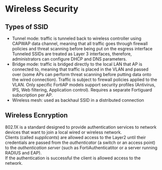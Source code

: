 # Wireless Security

## Types of SSID

- Tunnel mode: traffic is tunneled back to wireless controller using CAPWAP data channel, meaning that all traffic goes through firewall policies and threat scanning before being put on the esgress interface
Tunneled SSIDs are treated as Layer 3 interfaces, therefore, administrators can configure DHCP and DNS parameters.
- Bridge mode: traffic is bridged directly to the local LAN that AP is connected to, meaning that traffic is placed in the VLAN and passed over (some APs can perform threat scanning before putting data onto the wired connection).
Traffic is subject to firewall policies applied to the VLAN. Only specific FortiAP models support security profiles (Antivirus, IPS, Web filtering, Application control). Requires a separate Fortiguard subscription per AP.
- Wireless mesh: used as backhaul SSID in a distributed connection

## Wireless Ecnryption
802.1X is a standard designed to provide authentication services to network devices that want to join a local wired or wireless network.  
Clients (called *supplicants*) are allowed access to the Layer2 until their credentials are passed from the *authenticator* (a switch or an access point) to the *authentication server* (such as FortiAuthenticatitor or a server running RADIUS and EAP).  
If the authentication is successful the client is allowed access to the network.  


